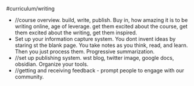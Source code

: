 #curriculum/writing
- //course overview. build, write, publish.
Buy in, how amazing it is to be writing online, age of leverage. get them excited about the course, get them excited about the writing, get them inspired.
- Set up your information capture system. You dont invent ideas by staring st the blank page. You take notes as you think, read, and learn. Then you just process them. Progressive summarization.
- //set up publishing system. wst blog, twitter image, google docs, obsidian. Organize your tools.
- //getting and receiving feedback - prompt people to engage with our community.